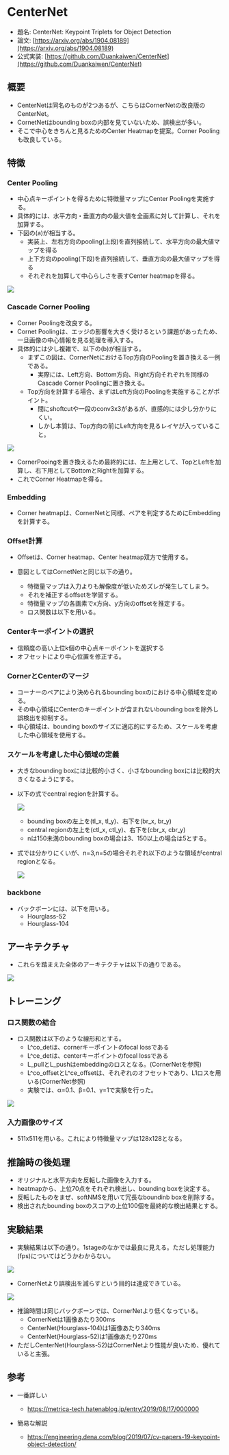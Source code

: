 # CenterNet

- 題名: CenterNet: Keypoint Triplets for Object Detection
- 論文: [https://arxiv.org/abs/1904.08189](https://arxiv.org/abs/1904.08189)
- 公式実装: [https://github.com/Duankaiwen/CenterNet](https://github.com/Duankaiwen/CenterNet)

## 概要

- CenterNetは同名のものが2つあるが、こちらはCornerNetの改良版のCenterNet。
- CornetNetはbounding boxの内部を見ていないため、誤検出が多い。
- そこで中心をきちんと見るためのCenter Heatmapを提案。Corner Poolingも改良している。

## 特徴

### Center Pooling

- 中心点キーポイントを得るために特徴量マップにCenter Poolingを実施する。
- 具体的には、水平方向・垂直方向の最大値を全画素に対して計算し、それを加算する。
- 下図の(a)が相当する。
  - 実装上、左右方向のpooling(上段)を直列接続して、水平方向の最大値マップを得る
  - 上下方向のpooling(下段)を直列接続して、垂直方向の最大値マップを得る
  - それぞれを加算して中心らしさを表すCenter heatmapを得る。

![](./img/centernet2_architecture_center_pooling.png)

### Cascade Corner Pooling

- Corner Poolingを改良する。
- Cornet Poolingは、エッジの影響を大きく受けるという課題があったため、一旦画像の中心情報を見る処理を導入する。
- 具体的には少し複雑で、以下の(b)が相当する。
  - まずこの図は、CornerNetにおけるTop方向のPoolingを置き換える一例である。
    - 実際には、Left方向、Bottom方向、Right方向それぞれを同様のCascade Corner Poolingに置き換える。
  - Top方向を計算する場合、まずはLeft方向のPoolingを実施することがポイント。
    - 間にshoftcutや一段のconv3x3があるが、直感的には少し分かりにくい。
    - しかし本質は、Top方向の前にLeft方向を見るレイヤが入っていること。
    
![](./img/centernet2_architecture_center_pooling.png)

- CornerPooingを置き換えるため最終的には、左上用として、TopとLeftを加算し、右下用としてBottomとRightを加算する。
- これでCorner Heatmapを得る。

### Embedding

- Corner heatmapは、CornerNetと同様、ペアを判定するためにEmbeddingを計算する。

### Offset計算

- Offsetは、Corner heatmap、Center heatmap双方で使用する。

- 意図としてはCornetNetと同じ以下の通り。
  - 特徴量マップは入力よりも解像度が低いためズレが発生してしまう。
  - それを補正するoffsetを学習する。
  - 特徴量マップの各画素でx方向、y方向のoffsetを推定する。
  - ロス関数は以下を用いる。

### Centerキーポイントの選択

- 信頼度の高い上位k個の中心点キーポイントを選択する
- オフセットにより中心位置を修正する。

### CornerとCenterのマージ

- コーナーのペアにより決められるbounding boxのにおける中心領域を定める。
- その中心領域にCenterのキーポイントが含まれないbounding boxを除外し誤検出を抑制する。
- 中心領域は、bounding boxのサイズに適応的にするため、スケールを考慮した中心領域を使用する。

### スケールを考慮した中心領域の定義

- 大きなbounding boxには比較的小さく、小さなbounding boxには比較的大きくなるようにする。
- 以下の式でcentral regionを計算する。

  ![](./img/centernet2_center_area_coordinate_formula.png)

  - bounding boxの左上を(tl_x, tl_y)、右下を(br_x, br_y)
  - central regionの左上を(ctl_x, ctl_y)、右下を(cbr_x, cbr_y)
  - nは150未満のbounding boxの場合は3、150以上の場合は5とする。

- 式では分かりにくいが、n=3,n=5の場合それぞれ以下のような領域がcentral regionとなる。

  ![](./img/centernet2_center_area_view.png)

### backbone

- バックボーンには、以下を用いる。
  - Hourglass-52
  - Hourglass-104


## アーキテクチャ

- これらを踏まえた全体のアーキテクチャは以下の通りである。

![](./img/centernet2_architecture_all.png)

## トレーニング

### ロス関数の結合

- ロス関数は以下のような線形和とする。
  - L^co_detは、cornerキーポイントのfocal lossである
  - L^ce_detは、centerキーポイントのfocal lossである
  - L_pullとL_pushはembeddingのロスとなる。(CornerNetを参照)
  - L^co_offsetとL^ce_offsetは、それぞれのオフセットであり、L1ロスを用いる(CornerNet参照)
  - 実験では、α=0.1、β=0.1、γ=1で実験を行った。

![](./img/centernet2_loss_func.png)

### 入力画像のサイズ

- 511x511を用いる。これにより特徴量マップは128x128となる。

## 推論時の後処理

- オリジナルと水平方向を反転した画像を入力する。
- heatmapから、上位70点をそれぞれ検出し、bounding boxを決定する。
- 反転したものをまぜ、softNMSを用いて冗長なboundinb boxを削除する。
- 検出されたbounding boxのスコアの上位100個を最終的な検出結果とする。


## 実験結果

- 実験結果は以下の通り。1stageのなかでは最良に見える。ただし処理能力(fps)についてはどうかわからない。

![](./img/centernet2_experiment.png)

- CornerNetより誤検出を減らすという目的は達成できている。

![](./img/centernet2_false_detect.png)

- 推論時間は同じバックボーンでは、CornerNetより低くなっている。
  - CornerNetは1画像あたり300ms
  - CenterNet(Hourglass-104)は1画像あたり340ms
  - CenterNet(Hourglass-52)は1画像あたり270ms
- ただしCenterNet(Hourglass-52)はCornerNetより性能が良いため、優れていると主張。

## 参考

- 一番詳しい
  - https://metrica-tech.hatenablog.jp/entry/2019/08/17/000000

- 簡易な解説
  - https://engineering.dena.com/blog/2019/07/cv-papers-19-keypoint-object-detection/
